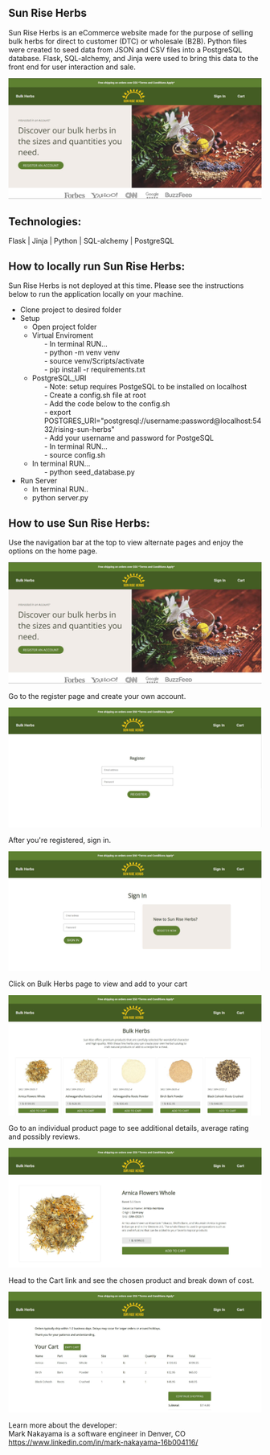 <h2>Sun Rise Herbs</h2>
 
Sun Rise Herbs is an eCommerce website made for the purpose of selling bulk herbs for direct to customer (DTC) or wholesale (B2B). Python files were created to seed data from JSON and CSV files into a PostgreSQL database. Flask, SQL-alchemy, and Jinja were used to bring this data to the front end for user interaction and sale.

![Sun Rise Herbs Home image](/static/images/readme-images/01-home-page.JPG "Sun Rise Herbs Home image")

<h2>Technologies:</h2>
Flask | Jinja | Python | SQL-alchemy | PostgreSQL
 
<h2>How to locally run Sun Rise Herbs:</h2>
 
Sun Rise Herbs is not deployed at this time. Please see the instructions below to run the application locally on your machine.
 
<ul>
  <li>Clone project to desired folder</li>
  <li>Setup
    <ul>
      <li>Open project folder</li>
      <li>Virtual Enviroment 
        <ul>- In terminal RUN...</ul>
        <ul>- python -m venv venv</ul>
        <ul>- source venv/Scripts/activate</ul>
        <ul>- pip install -r requirements.txt</ul>
      </li>
      <li>PostgreSQL_URI
        <ul>- Note: setup requires PostgeSQL to be installed on localhost</ul>
        <ul>- Create a config.sh file at root</ul>
        <ul>- Add the code below to the config.sh</ul>
        <ul>- export POSTGRES_URI="postgresql://username:password@localhost:5432/rising-sun-herbs"</ul>
        <ul>- Add your username and password for PostgeSQL</ul>
        <ul>- In terminal RUN... </ul>
        <ul>- source config.sh</ul>
      </li>
      <li>In terminal RUN...
        <ul>- python seed_database.py</ul></li>
    </ul>
</li>
<li>Run Server
    <ul>
      <li>In terminal RUN..</li>
      <li>python server.py</li>
    </ul>
</li>
</ul>
 
<h2>How to use Sun Rise Herbs:</h2>

Use the navigation bar at the top to view alternate pages and enjoy the options on the home page.

![Sun Rise Herbs Home image](/static/images/readme-images/01-home-page.JPG "Sun Rise Herbs Home image")

Go to the register page and create your own account.

![Sun Rise Herbs register page](/static/images/readme-images/02-register.JPG "Sun Rise Herbs register page")

After you're registered, sign in.

![Sun Rise Herbs sign in page](/static/images/readme-images/03-signin.JPG "Sun Rise Herbs sign in page")

Click on Bulk Herbs page to view and add to your cart

![Sun Rise Herbs all-products page](/static/images/readme-images/04-all-products.JPG "Sun Rise Herbs all-products page")

Go to an individual product page to see additional details, average rating and possibly reviews.

![Sun Rise Herbs individual product page](/static/images/readme-images/05-indv-product.JPG "Sun Rise Herbs individual product page")

Head to the Cart link and see the chosen product and break down of cost.

![Sun Rise Herbs cart page](/static/images/readme-images/06-cart.JPG "Sun Rise Herbs cart page")

Learn more about the developer:<br/>
Mark Nakayama is a software engineer in Denver, CO<br/>
https://www.linkedin.com/in/mark-nakayama-16b004116/
